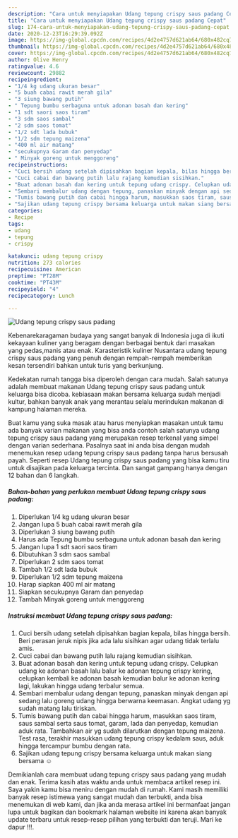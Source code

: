 ```yaml
---
description: "Cara untuk menyiapakan Udang tepung crispy saus padang Cepat"
title: "Cara untuk menyiapakan Udang tepung crispy saus padang Cepat"
slug: 174-cara-untuk-menyiapakan-udang-tepung-crispy-saus-padang-cepat
date: 2020-12-23T16:29:39.092Z
image: https://img-global.cpcdn.com/recipes/4d2e4757d621ab64/680x482cq70/udang-tepung-crispy-saus-padang-foto-resep-utama.jpg
thumbnail: https://img-global.cpcdn.com/recipes/4d2e4757d621ab64/680x482cq70/udang-tepung-crispy-saus-padang-foto-resep-utama.jpg
cover: https://img-global.cpcdn.com/recipes/4d2e4757d621ab64/680x482cq70/udang-tepung-crispy-saus-padang-foto-resep-utama.jpg
author: Olive Henry
ratingvalue: 4.6
reviewcount: 29882
recipeingredient:
- "1/4 kg udang ukuran besar"
- "5 buah cabai rawit merah gila"
- "3 siung bawang putih"
- " Tepung bumbu serbaguna untuk adonan basah dan kering"
- "1 sdt saori saos tiram"
- "3 sdm saos sambal"
- "2 sdm saos tomat"
- "1/2 sdt lada bubuk"
- "1/2 sdm tepung maizena"
- "400 ml air matang"
- "secukupnya Garam dan penyedap"
- " Minyak goreng untuk menggoreng"
recipeinstructions:
- "Cuci bersih udang setelah dipisahkan bagian kepala, bilas hingga bersih. Beri perasan jeruk nipis jika ada lalu sisihkan agar udang tidak terlalu amis."
- "Cuci cabai dan bawang putih lalu rajang kemudian sisihkan."
- "Buat adonan basah dan kering untuk tepung udang crispy. Celupkan udang ke adonan basah lalu balur ke adonan tepung crispy kering, celupkan kembali ke adonan basah kemudian balur ke adonan kering lagi, lakukan hingga udang terbalur semua."
- "Sembari membalur udang dengan tepung, panaskan minyak dengan api sedang lalu goreng udang hingga berwarna keemasan. Angkat udang yg sudah matang lalu tiriskan."
- "Tumis bawang putih dan cabai hingga harum, masukkan saos tiram, saus sambal serta saus tomat, garam, lada dan penyedap, kemudian aduk rata. Tambahkan air yg sudah dilarutkan dengan tepung maizena. Test rasa, terakhir masukkan udang tepung crispy kedalam saus, aduk hingga tercampur bumbu dengan rata."
- "Sajikan udang tepung crispy bersama keluarga untuk makan siang bersama ☺️"
categories:
- Recipe
tags:
- udang
- tepung
- crispy

katakunci: udang tepung crispy 
nutrition: 273 calories
recipecuisine: American
preptime: "PT28M"
cooktime: "PT43M"
recipeyield: "4"
recipecategory: Lunch

---
```



![Udang tepung crispy saus padang](https://img-global.cpcdn.com/recipes/4d2e4757d621ab64/680x482cq70/udang-tepung-crispy-saus-padang-foto-resep-utama.jpg)

Kebenarekaragaman budaya yang sangat banyak di Indonesia juga di ikuti kekayaan kuliner yang beragam dengan berbagai bentuk dari masakan yang pedas,manis atau enak. Karasteristik kuliner Nusantara udang tepung crispy saus padang yang penuh dengan rempah-rempah memberikan kesan tersendiri bahkan untuk turis yang berkunjung.


Kedekatan rumah tangga bisa diperoleh dengan cara mudah. Salah satunya adalah membuat makanan Udang tepung crispy saus padang untuk keluarga bisa dicoba. kebiasaan makan bersama keluarga sudah menjadi kultur, bahkan banyak anak yang merantau selalu merindukan makanan di kampung halaman mereka.



Buat kamu yang suka masak atau harus menyiapkan masakan untuk tamu ada banyak varian makanan yang bisa anda contoh salah satunya udang tepung crispy saus padang yang merupakan resep terkenal yang simpel dengan varian sederhana. Pasalnya saat ini anda bisa dengan mudah menemukan resep udang tepung crispy saus padang tanpa harus bersusah payah.
Seperti resep Udang tepung crispy saus padang yang bisa kamu tiru untuk disajikan pada keluarga tercinta. Dan sangat gampang hanya dengan 12 bahan dan 6 langkah.


<!--inarticleads1-->

##### Bahan-bahan yang perlukan membuat Udang tepung crispy saus padang:

1. Diperlukan 1/4 kg udang ukuran besar
1. Jangan lupa 5 buah cabai rawit merah gila
1. Diperlukan 3 siung bawang putih
1. Harus ada  Tepung bumbu serbaguna untuk adonan basah dan kering
1. Jangan lupa 1 sdt saori saos tiram
1. Dibutuhkan 3 sdm saos sambal
1. Diperlukan 2 sdm saos tomat
1. Tambah 1/2 sdt lada bubuk
1. Diperlukan 1/2 sdm tepung maizena
1. Harap siapkan 400 ml air matang
1. Siapkan secukupnya Garam dan penyedap
1. Tambah  Minyak goreng untuk menggoreng




<!--inarticleads2-->

##### Instruksi membuat  Udang tepung crispy saus padang:

1. Cuci bersih udang setelah dipisahkan bagian kepala, bilas hingga bersih. Beri perasan jeruk nipis jika ada lalu sisihkan agar udang tidak terlalu amis.
1. Cuci cabai dan bawang putih lalu rajang kemudian sisihkan.
1. Buat adonan basah dan kering untuk tepung udang crispy. Celupkan udang ke adonan basah lalu balur ke adonan tepung crispy kering, celupkan kembali ke adonan basah kemudian balur ke adonan kering lagi, lakukan hingga udang terbalur semua.
1. Sembari membalur udang dengan tepung, panaskan minyak dengan api sedang lalu goreng udang hingga berwarna keemasan. Angkat udang yg sudah matang lalu tiriskan.
1. Tumis bawang putih dan cabai hingga harum, masukkan saos tiram, saus sambal serta saus tomat, garam, lada dan penyedap, kemudian aduk rata. Tambahkan air yg sudah dilarutkan dengan tepung maizena. Test rasa, terakhir masukkan udang tepung crispy kedalam saus, aduk hingga tercampur bumbu dengan rata.
1. Sajikan udang tepung crispy bersama keluarga untuk makan siang bersama ☺️




Demikianlah cara membuat udang tepung crispy saus padang yang mudah dan enak. Terima kasih atas waktu anda untuk membaca artikel resep ini. Saya yakin kamu bisa meniru dengan mudah di rumah. Kami masih memiliki banyak resep istimewa yang sangat mudah dan terbukti, anda bisa menemukan di web kami, dan jika anda merasa artikel ini bermanfaat jangan lupa untuk bagikan dan bookmark halaman website ini karena akan banyak update terbaru untuk resep-resep pilihan yang terbukti dan teruji. Mari ke dapur !!!. 
